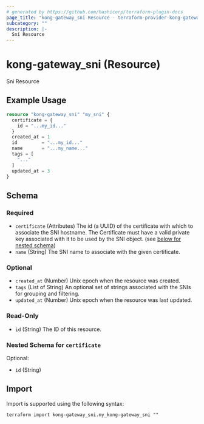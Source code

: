 ```yaml
---
# generated by https://github.com/hashicorp/terraform-plugin-docs
page_title: "kong-gateway_sni Resource - terraform-provider-kong-gateway"
subcategory: ""
description: |-
  Sni Resource
---
```


# kong-gateway_sni (Resource)

Sni Resource

## Example Usage

```terraform
resource "kong-gateway_sni" "my_sni" {
  certificate = {
    id = "...my_id..."
  }
  created_at = 1
  id         = "...my_id..."
  name       = "...my_name..."
  tags = [
    "..."
  ]
  updated_at = 3
}
```

<!-- schema generated by tfplugindocs -->
## Schema

### Required

- `certificate` (Attributes) The id (a UUID) of the certificate with which to associate the SNI hostname. The Certificate must have a valid private key associated with it to be used by the SNI object. (see [below for nested schema](#nestedatt--certificate))
- `name` (String) The SNI name to associate with the given certificate.

### Optional

- `created_at` (Number) Unix epoch when the resource was created.
- `tags` (List of String) An optional set of strings associated with the SNIs for grouping and filtering.
- `updated_at` (Number) Unix epoch when the resource was last updated.

### Read-Only

- `id` (String) The ID of this resource.

<a id="nestedatt--certificate"></a>
### Nested Schema for `certificate`

Optional:

- `id` (String)

## Import

Import is supported using the following syntax:

```shell
terraform import kong-gateway_sni.my_kong-gateway_sni ""
```
